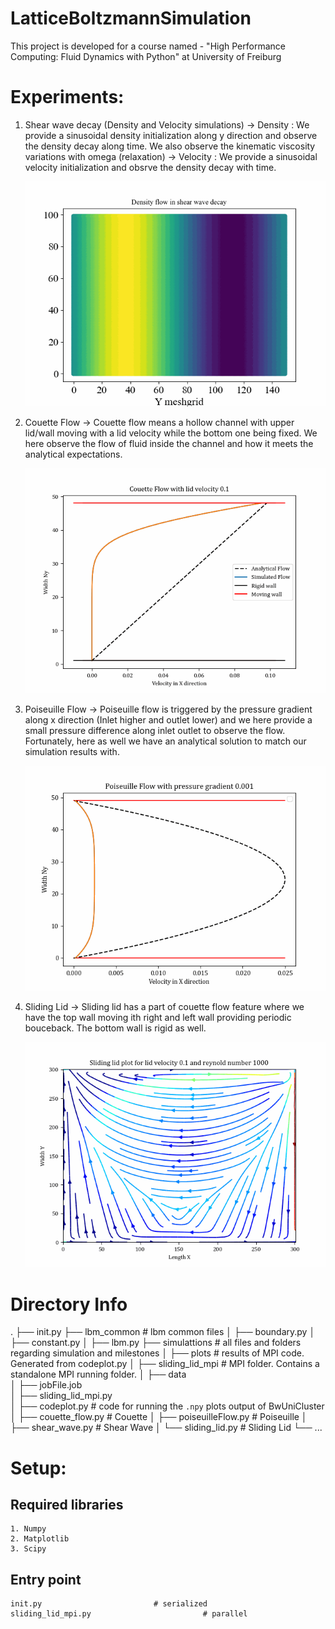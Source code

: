 # LatticeBoltzmannSimulation
This project is developed for a course named - "High Performance Computing: Fluid Dynamics with Python" at University of Freiburg


# Experiments:
1. Shear wave decay (Density and Velocity simulations)
    -> Density : We provide a sinusoidal density initialization along y direction and observe the density decay along time. We also observe the kinematic viscosity variations with omega (relaxation)
    -> Velocity : We provide a sinusoidal velocity initialization and obsrve the density decay with time.
    
    ![Shear wave decay - Density flow](results/Density_animation.gif) 
2. Couette Flow
    -> Couette flow means a hollow channel with upper lid/wall moving with a lid velocity while the bottom one being fixed. We here observe the flow of fluid inside the channel and how it meets the analytical expectations. 
    
    ![Couette flow](results/Couette_animation.gif)
3. Poiseuille Flow
    -> Poiseuille flow is triggered by the pressure gradient along x direction (Inlet higher and outlet lower) and we here provide a small pressure difference along inlet outlet to observe the flow. Fortunately, here as well we have an analytical solution to match our simulation results with. 
    
    ![Poiseuille flow](results/Poiseuille_animation.gif)
4. Sliding Lid
    -> Sliding lid has a part of couette flow feature where we have the top wall moving ith right and left wall providing periodic bouceback. The bottom wall is rigid as well. 
    
    ![Sliding lid](results/Karman_vortex_animation.gif)


# Directory Info
.
├── init.py
├── lbm_common                      # lbm common files
│   ├── boundary.py 
│   ├── constant.py 
│   ├── lbm.py 
├── simulattions                    # all files and folders regarding simulation and milestones
│   ├── plots                       # results of MPI code. Generated from codeplot.py
│   ├── sliding_lid_mpi             # MPI folder. Contains a standalone MPI running folder. 
│       ├── data                    
│       ├── jobFile.job             
│       ├── sliding_lid_mpi.py      
│   ├── codeplot.py                 # code for running the `.npy` plots output of BwUniCluster
│   ├── couette_flow.py             # Couette
│   ├── poiseuilleFlow.py           # Poiseuille
│   ├── shear_wave.py               # Shear Wave
│   └── sliding_lid.py              # Sliding Lid
└── ...

# Setup:
## Required libraries
    1. Numpy
    2. Matplotlib
    3. Scipy

## Entry point
    init.py                         # serialized
    sliding_lid_mpi.py                         # parallel


